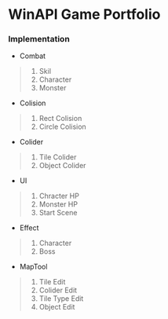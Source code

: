 # WinAPI Game Portfolio

### Implementation 
* Combat   
 > 1. Skil
 > 2. Character
 > 3. Monster
* Colision
 > 1. Rect Colision
 > 2. Circle Colision
* Colider
 > 1. Tile Colider
 > 2. Object Colider
* UI
 > 1. Chracter HP
 > 2. Monster HP
 > 3. Start Scene
* Effect
 > 1. Character
 > 2. Boss
* MapTool
 > 1. Tile Edit
 > 2. Colider Edit
 > 3. Tile Type Edit
 > 4. Object Edit
